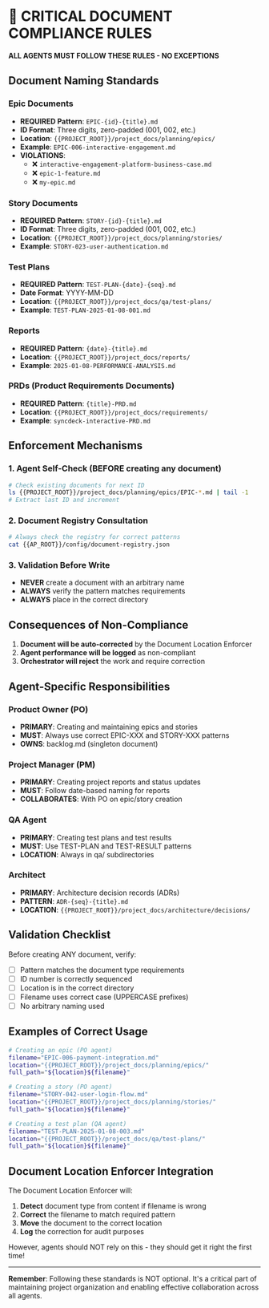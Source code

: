 # 🔴 CRITICAL DOCUMENT COMPLIANCE RULES

**ALL AGENTS MUST FOLLOW THESE RULES - NO EXCEPTIONS**

## Document Naming Standards

### Epic Documents
- **REQUIRED Pattern**: `EPIC-{id}-{title}.md`
- **ID Format**: Three digits, zero-padded (001, 002, etc.)
- **Location**: `{{PROJECT_ROOT}}/project_docs/planning/epics/`
- **Example**: `EPIC-006-interactive-engagement.md`
- **VIOLATIONS**: 
  - ❌ `interactive-engagement-platform-business-case.md`
  - ❌ `epic-1-feature.md`
  - ❌ `my-epic.md`

### Story Documents
- **REQUIRED Pattern**: `STORY-{id}-{title}.md`
- **ID Format**: Three digits, zero-padded (001, 002, etc.)
- **Location**: `{{PROJECT_ROOT}}/project_docs/planning/stories/`
- **Example**: `STORY-023-user-authentication.md`

### Test Plans
- **REQUIRED Pattern**: `TEST-PLAN-{date}-{seq}.md`
- **Date Format**: YYYY-MM-DD
- **Location**: `{{PROJECT_ROOT}}/project_docs/qa/test-plans/`
- **Example**: `TEST-PLAN-2025-01-08-001.md`

### Reports
- **REQUIRED Pattern**: `{date}-{title}.md`
- **Location**: `{{PROJECT_ROOT}}/project_docs/reports/`
- **Example**: `2025-01-08-PERFORMANCE-ANALYSIS.md`

### PRDs (Product Requirements Documents)
- **REQUIRED Pattern**: `{title}-PRD.md`
- **Location**: `{{PROJECT_ROOT}}/project_docs/requirements/`
- **Example**: `syncdeck-interactive-PRD.md`

## Enforcement Mechanisms

### 1. Agent Self-Check (BEFORE creating any document)
```bash
# Check existing documents for next ID
ls {{PROJECT_ROOT}}/project_docs/planning/epics/EPIC-*.md | tail -1
# Extract last ID and increment
```

### 2. Document Registry Consultation
```bash
# Always check the registry for correct patterns
cat {{AP_ROOT}}/config/document-registry.json
```

### 3. Validation Before Write
- **NEVER** create a document with an arbitrary name
- **ALWAYS** verify the pattern matches requirements
- **ALWAYS** place in the correct directory

## Consequences of Non-Compliance

1. **Document will be auto-corrected** by the Document Location Enforcer
2. **Agent performance will be logged** as non-compliant
3. **Orchestrator will reject** the work and require correction

## Agent-Specific Responsibilities

### Product Owner (PO)
- **PRIMARY**: Creating and maintaining epics and stories
- **MUST**: Always use correct EPIC-XXX and STORY-XXX patterns
- **OWNS**: backlog.md (singleton document)

### Project Manager (PM)
- **PRIMARY**: Creating project reports and status updates
- **MUST**: Follow date-based naming for reports
- **COLLABORATES**: With PO on epic/story creation

### QA Agent
- **PRIMARY**: Creating test plans and test results
- **MUST**: Use TEST-PLAN and TEST-RESULT patterns
- **LOCATION**: Always in qa/ subdirectories

### Architect
- **PRIMARY**: Architecture decision records (ADRs)
- **PATTERN**: `ADR-{seq}-{title}.md`
- **LOCATION**: `{{PROJECT_ROOT}}/project_docs/architecture/decisions/`

## Validation Checklist

Before creating ANY document, verify:
- [ ] Pattern matches the document type requirements
- [ ] ID number is correctly sequenced
- [ ] Location is in the correct directory
- [ ] Filename uses correct case (UPPERCASE prefixes)
- [ ] No arbitrary naming used

## Examples of Correct Usage

```bash
# Creating an epic (PO agent)
filename="EPIC-006-payment-integration.md"
location="{{PROJECT_ROOT}}/project_docs/planning/epics/"
full_path="${location}${filename}"

# Creating a story (PO agent)
filename="STORY-042-user-login-flow.md"
location="{{PROJECT_ROOT}}/project_docs/planning/stories/"
full_path="${location}${filename}"

# Creating a test plan (QA agent)
filename="TEST-PLAN-2025-01-08-003.md"
location="{{PROJECT_ROOT}}/project_docs/qa/test-plans/"
full_path="${location}${filename}"
```

## Document Location Enforcer Integration

The Document Location Enforcer will:
1. **Detect** document type from content if filename is wrong
2. **Correct** the filename to match required pattern
3. **Move** the document to the correct location
4. **Log** the correction for audit purposes

However, agents should NOT rely on this - they should get it right the first time!

---

**Remember**: Following these standards is NOT optional. It's a critical part of maintaining project organization and enabling effective collaboration across all agents.